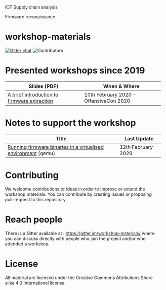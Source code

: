 IOT Supply chain analysis 

Firmware reconaissance 

# workshop-materials

[![Gitter chat](https://badges.gitter.im/gitterHQ/gitter.png)](https://gitter.im/workshop-materials/) ![Contributors](https://img.shields.io/github/contributors/C00kie-/workshop-materials?style=flat-square) 

# Presented workshops since 2019

| Slides (PDF) | When & Where |
| ------------ | -----------  |
| [A brief introduction to firmware extraction](https://github.com/C00kie-/workshop-materials/blob/master/introduction_firmware_extraction_01.pdf) | 10th February 2020 - OffensiveCon 2020|

# Notes to support the workshop

| Title | Last Update  |
| ----- | ------------ |
| [Running firmware binaries in a virtualised environment](https://github.com/C00kie-/workshop-materials/blob/master/notes/qemu-mips.md) (qemu) | 12th February 2020 |

# Contributing

We welcome contributions or ideas in order to improve or extend the workshop materials. You can contribute by creating issues or proposing pull-request to this repository.

# Reach people

There is a Gitter available at : https://gitter.im/workshop-materials/ where you can discuss directly with people who join the project and/or who attended a workshop. 

# License

All material are licensed under the Creative Commons Attributions Share alike 4.0 International license.

